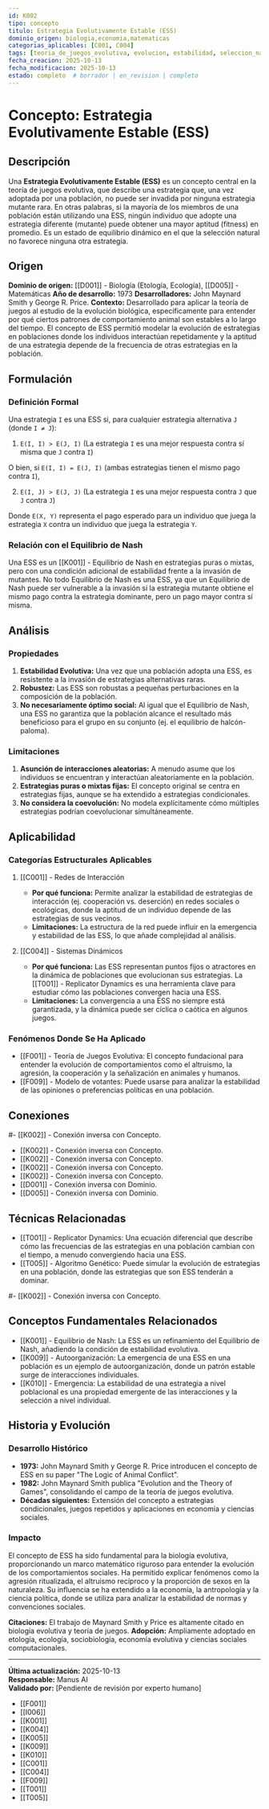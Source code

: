 ```yaml
---
id: K002
tipo: concepto
titulo: Estrategia Evolutivamente Estable (ESS)
dominio_origen: biologia,economia,matematicas
categorias_aplicables: [C001, C004]
tags: [teoria_de_juegos_evolutiva, evolucion, estabilidad, seleccion_natural]
fecha_creacion: 2025-10-13
fecha_modificacion: 2025-10-13
estado: completo  # borrador | en_revision | completo
---
```


# Concepto: Estrategia Evolutivamente Estable (ESS)

## Descripción

Una **Estrategia Evolutivamente Estable (ESS)** es un concepto central en la teoría de juegos evolutiva, que describe una estrategia que, una vez adoptada por una población, no puede ser invadida por ninguna estrategia mutante rara. En otras palabras, si la mayoría de los miembros de una población están utilizando una ESS, ningún individuo que adopte una estrategia diferente (mutante) puede obtener una mayor aptitud (fitness) en promedio. Es un estado de equilibrio dinámico en el que la selección natural no favorece ninguna otra estrategia.

## Origen

**Dominio de origen:** [[D001]] - Biología (Etología, Ecología), [[D005]] - Matemáticas
**Año de desarrollo:** 1973
**Desarrolladores:** John Maynard Smith y George R. Price.
**Contexto:** Desarrollado para aplicar la teoría de juegos al estudio de la evolución biológica, específicamente para entender por qué ciertos patrones de comportamiento animal son estables a lo largo del tiempo. El concepto de ESS permitió modelar la evolución de estrategias en poblaciones donde los individuos interactúan repetidamente y la aptitud de una estrategia depende de la frecuencia de otras estrategias en la población.

## Formulación

### Definición Formal

Una estrategia `I` es una ESS si, para cualquier estrategia alternativa `J` (donde `I ≠ J`):

1.  `E(I, I) > E(J, I)` (La estrategia `I` es una mejor respuesta contra sí misma que `J` contra `I`)

O bien, si `E(I, I) = E(J, I)` (ambas estrategias tienen el mismo pago contra `I`),

2.  `E(I, J) > E(J, J)` (La estrategia `I` es una mejor respuesta contra `J` que `J` contra `J`)

Donde `E(X, Y)` representa el pago esperado para un individuo que juega la estrategia `X` contra un individuo que juega la estrategia `Y`.

### Relación con el Equilibrio de Nash

Una ESS es un [[K001]] - Equilibrio de Nash en estrategias puras o mixtas, pero con una condición adicional de estabilidad frente a la invasión de mutantes. No todo Equilibrio de Nash es una ESS, ya que un Equilibrio de Nash puede ser vulnerable a la invasión si la estrategia mutante obtiene el mismo pago contra la estrategia dominante, pero un pago mayor contra sí misma.

## Análisis

### Propiedades

1.  **Estabilidad Evolutiva:** Una vez que una población adopta una ESS, es resistente a la invasión de estrategias alternativas raras.
2.  **Robustez:** Las ESS son robustas a pequeñas perturbaciones en la composición de la población.
3.  **No necesariamente óptimo social:** Al igual que el Equilibrio de Nash, una ESS no garantiza que la población alcance el resultado más beneficioso para el grupo en su conjunto (ej. el equilibrio de halcón-paloma).

### Limitaciones

1.  **Asunción de interacciones aleatorias:** A menudo asume que los individuos se encuentran y interactúan aleatoriamente en la población.
2.  **Estrategias puras o mixtas fijas:** El concepto original se centra en estrategias fijas, aunque se ha extendido a estrategias condicionales.
3.  **No considera la coevolución:** No modela explícitamente cómo múltiples estrategias podrían coevolucionar simultáneamente.

## Aplicabilidad

### Categorías Estructurales Aplicables

1.  [[C001]] - Redes de Interacción
    -   **Por qué funciona:** Permite analizar la estabilidad de estrategias de interacción (ej. cooperación vs. deserción) en redes sociales o ecológicas, donde la aptitud de un individuo depende de las estrategias de sus vecinos.
    -   **Limitaciones:** La estructura de la red puede influir en la emergencia y estabilidad de las ESS, lo que añade complejidad al análisis.

2.  [[C004]] - Sistemas Dinámicos
    -   **Por qué funciona:** Las ESS representan puntos fijos o atractores en la dinámica de poblaciones que evolucionan sus estrategias. La [[T001]] - Replicator Dynamics es una herramienta clave para estudiar cómo las poblaciones convergen hacia una ESS.
    -   **Limitaciones:** La convergencia a una ESS no siempre está garantizada, y la dinámica puede ser cíclica o caótica en algunos juegos.

### Fenómenos Donde Se Ha Aplicado

-   [[F001]] - Teoría de Juegos Evolutiva: El concepto fundacional para entender la evolución de comportamientos como el altruismo, la agresión, la cooperación y la señalización en animales y humanos.
-   [[F009]] - Modelo de votantes: Puede usarse para analizar la estabilidad de las opiniones o preferencias políticas en una población.

## Conexiones
#- [[K002]] - Conexión inversa con Concepto.
- [[K002]] - Conexión inversa con Concepto.
- [[K002]] - Conexión inversa con Concepto.
- [[K002]] - Conexión inversa con Concepto.
- [[K002]] - Conexión inversa con Concepto.
- [[D001]] - Conexión inversa con Dominio.
- [[D005]] - Conexión inversa con Dominio.

## Técnicas Relacionadas

-   [[T001]] - Replicator Dynamics: Una ecuación diferencial que describe cómo las frecuencias de las estrategias en una población cambian con el tiempo, a menudo convergiendo hacia una ESS.
-   [[T005]] - Algoritmo Genético: Puede simular la evolución de estrategias en una población, donde las estrategias que son ESS tenderán a dominar.

#- [[K002]] - Conexión inversa con Concepto.
## Conceptos Fundamentales Relacionados

-   [[K001]] - Equilibrio de Nash: La ESS es un refinamiento del Equilibrio de Nash, añadiendo la condición de estabilidad evolutiva.
-   [[K009]] - Autoorganización: La emergencia de una ESS en una población es un ejemplo de autoorganización, donde un patrón estable surge de interacciones individuales.
-   [[K010]] - Emergencia: La estabilidad de una estrategia a nivel poblacional es una propiedad emergente de las interacciones y la selección a nivel individual.

## Historia y Evolución

### Desarrollo Histórico

-   **1973:** John Maynard Smith y George R. Price introducen el concepto de ESS en su paper "The Logic of Animal Conflict".
-   **1982:** John Maynard Smith publica "Evolution and the Theory of Games", consolidando el campo de la teoría de juegos evolutiva.
-   **Décadas siguientes:** Extensión del concepto a estrategias condicionales, juegos repetidos y aplicaciones en economía y ciencias sociales.

### Impacto

El concepto de ESS ha sido fundamental para la biología evolutiva, proporcionando un marco matemático riguroso para entender la evolución de los comportamientos sociales. Ha permitido explicar fenómenos como la agresión ritualizada, el altruismo recíproco y la proporción de sexos en la naturaleza. Su influencia se ha extendido a la economía, la antropología y la ciencia política, donde se utiliza para analizar la estabilidad de normas y convenciones sociales.

**Citaciones:** El trabajo de Maynard Smith y Price es altamente citado en biología evolutiva y teoría de juegos.
**Adopción:** Ampliamente adoptado en etología, ecología, sociobiología, economía evolutiva y ciencias sociales computacionales.

---

**Última actualización:** 2025-10-13  
**Responsable:** Manus AI  
**Validado por:** [Pendiente de revisión por experto humano]
- [[F001]]
- [[I006]]
- [[K001]]
- [[K004]]
- [[K005]]
- [[K009]]
- [[K010]]
- [[C001]]
- [[C004]]
- [[F009]]
- [[T001]]
- [[T005]]
